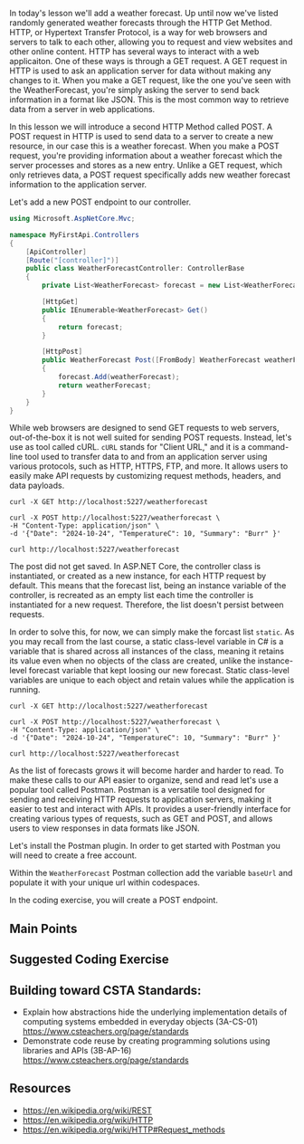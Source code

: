In today's lesson we'll add a weather forecast.  Up until now we've listed randomly generated weather forecasts through the HTTP Get Method.
HTTP, or Hypertext Transfer Protocol, is a way for web browsers and servers to talk to each other, allowing you to request and view websites and other online content.
HTTP has several ways to interact with a web applicaiton.  One of these ways is through a GET request.  A GET request in HTTP is used to ask an application server for data without making any changes to it. 
When you make a GET request, like the one you've seen with the WeatherForecast, you're simply asking the server to send back information in a format like JSON. 
This is the most common way to retrieve data from a server in web applications.

In this lesson we will introduce a second HTTP Method called POST.  A POST request in HTTP is used to send data to a server to create a new resource, in our case this is a weather forecast. 
When you make a POST request, you're providing information about a weather forecast which the server processes and stores as a new entry. 
Unlike a GET request, which only retrieves data, a POST request specifically adds new weather forecast information to the application server.

Let's add a new POST endpoint to our controller.

``` cs
using Microsoft.AspNetCore.Mvc;

namespace MyFirstApi.Controllers
{
    [ApiController]
    [Route("[controller]")]
    public class WeatherForecastController: ControllerBase
    {
        private List<WeatherForecast> forecast = new List<WeatherForecast>();

        [HttpGet]
        public IEnumerable<WeatherForecast> Get()
        {
            return forecast;
        }

        [HttpPost]
        public WeatherForecast Post([FromBody] WeatherForecast weatherForecast)
        {
            forecast.Add(weatherForecast);
            return weatherForecast;
        }
    }
}
```

While web browsers are designed to send GET requests to web servers, out-of-the-box it is not well suited for sending POST requests.  Instead, let's use as tool called cURL.
`cURL` stands for "Client URL," and it is a command-line tool used to transfer data to and from an application server using various protocols, such as HTTP, HTTPS, FTP, and more. 
It allows users to easily make API requests by customizing request methods, headers, and data payloads.

```
curl -X GET http://localhost:5227/weatherforecast

curl -X POST http://localhost:5227/weatherforecast \
-H "Content-Type: application/json" \
-d '{"Date": "2024-10-24", "TemperatureC": 10, "Summary": "Burr" }'

curl http://localhost:5227/weatherforecast
```

The post did not get saved.  In ASP.NET Core, the controller class is instantiated, or created as a new instance, for each HTTP request by default. 
This means that the forecast list, being an instance variable of the controller, is recreated as an empty list each time the controller is instantiated for a new request. 
Therefore, the list doesn't persist between requests.

In order to solve this, for now, we can simply make the forcast list `static`.  As you may recall from the last course, a static class-level variable in C# is a variable that is shared across 
all instances of the class, meaning it retains its value even when no objects of the class are created, unlike the instance-level forecast variable that kept loosing our new forecast.  Static class-level variables are unique to each object and retain values while the application is running.


```
curl -X GET http://localhost:5227/weatherforecast

curl -X POST http://localhost:5227/weatherforecast \
-H "Content-Type: application/json" \
-d '{"Date": "2024-10-24", "TemperatureC": 10, "Summary": "Burr" }'

curl http://localhost:5227/weatherforecast
```

As the list of forecasts grows it will become harder and harder to read.  To make these calls to our API easier to organize, send and read let's use a popular tool called Postman.
Postman is a versatile tool designed for sending and receiving HTTP requests to application servers, making it easier to test and interact with APIs. 
It provides a user-friendly interface for creating various types of requests, such as GET and POST, and allows users to view responses in data formats like JSON. 

Let's install the Postman plugin.  In order to get started with Postman you will need to create a free account.

Within the `WeatherForecast` Postman collection add the variable `baseUrl` and populate it with your unique url within codespaces.


In the coding exercise, you will create a POST endpoint.

## Main Points

## Suggested Coding Exercise


## Building toward CSTA Standards:
- Explain how abstractions hide the underlying implementation details of computing systems embedded in everyday objects (3A-CS-01) https://www.csteachers.org/page/standards
- Demonstrate code reuse by creating programming solutions using libraries and APIs (3B-AP-16) https://www.csteachers.org/page/standards

## Resources
- https://en.wikipedia.org/wiki/REST
- https://en.wikipedia.org/wiki/HTTP
- https://en.wikipedia.org/wiki/HTTP#Request_methods



